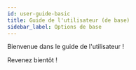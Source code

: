 ```yaml
---
id: user-guide-basic
title: Guide de l'utilisateur (de base)
sidebar_label: Options de base
---
```


Bienvenue dans le guide de l'utilisateur !

Revenez bientôt !
